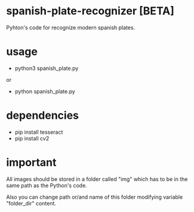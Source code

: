 # spanish-plate-recognizer [BETA]
Pyhton's  code for recognize modern spanish plates.

# usage
- python3 spanish_plate.py

or

- python spanish_plate.py

# dependencies

- pip install tesseract
- pip install cv2

# important 

All images should be stored in a folder called "img" which has to be in the same path as the Python's code.

Also you can change path or/and name of this folder modifying variable "folder_dir" content.
